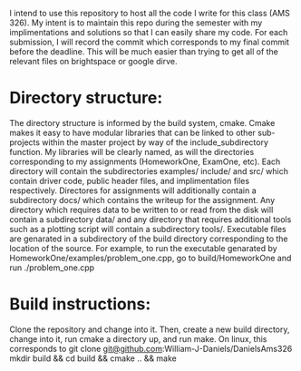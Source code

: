I intend to use this repository to host all the code I write for this class
(AMS 326). My intent is to maintain this repo during the semester with my
implimentations and solutions so that I can easily share my code. For each
submission, I will record the commit which corresponds to my final commit before
the deadline. This will be much easier than trying to get all of the relevant
files on brightspace or google dirve.

# Directory structure:
The directory structure is informed by the build system, cmake. Cmake makes it
easy to have modular libraries that can be linked to other sub-projects within
the master project by way of the include_subdirectory function. My libraries
will be clearly named, as will the directories corresponding to my assignments
(HomeworkOne, ExamOne, etc).
Each directory will contain the subdirectories examples/ include/ and src/ which
contain driver code, public header files, and implimentation files respectively.
Directores for assignments will additionally contain a subdirectory docs/ which
contains the writeup for the assignment. Any directory which requires data to be
written to or read from the disk will contain a subdirectory data/ and any
directory that requires additional tools such as a plotting script will contain
a subdirectory tools/.
Executable files are genarated in a subdirectory of the build directory
corresponding to the location of the source. For example, to run the executable
genarated by HomeworkOne/examples/problem_one.cpp, go to build/HomeworkOne and
run ./problem_one.cpp

# Build instructions:
Clone the repository and change into it. Then, create a new build directory,
change into it, run cmake a directory up, and run make.
On linux, this corresponds to
git clone git@github.com:William-J-Daniels/DanielsAms326
mkdir build && cd build && cmake .. && make
